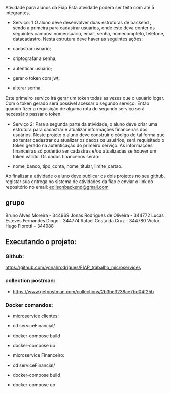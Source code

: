 Atividade para alunos da Fiap
Esta atividade poderá ser feita com até 5 integrantes.

- Serviço: 1
  O aluno deve desenvolver duas estruturas de backend , sendo a primeira
  para cadastrar usuários, onde este deva conter os seguintes campos:
  nomeusuario, email, senha, nomecompleto, telefone, datacadastro. Nesta
  estrutura deve haver as seguintes ações:

- cadastrar usuario;
- criptografar a senha;
- autenticar usuário;
- gerar o token com jwt;
- alterar senha.

Este primeiro serviço irá gerar um token todas as vezes que o usuário
logar. Com o token gerado será possível acessar o segundo serviço. Então
quando fizer a requisição de alguma rota do segundo serviço será
necessário passar o token.

- Serviço 2:
  Para a segunda parte da atividade, o aluno deve criar uma estrutura para
  cadastrar e atualizar informações financeiras dos usuários. Neste projeto
  o aluno deve construir o código de tal forma que ao tentar cadastrar ou
  atualizar os dados os usuários, será requisitado o token gerado na
  autenticação do primeiro serviço. As informações financeiras só poderão
  ser cadastras e/ou atualizadas se houver um token válido. Os dados
  financeiros serão:

- nome_banco, tipo_conta, nome_titular, limite_cartao.

Ao finalizar a atividade o aluno deve publicar os dois projetos no seu
github, registar sua entrega no sistema de atividades da fiap e enviar o
link do repositório no email: edilsonbackend@gmail.com

## grupo

Bruno Alves Moreira - 344969
Jonas Rodrigues de Oliveira - 344772
Lucas Esteves Fernandes Diogo - 344774
Rafael Costa da Cruz - 344780
Victor Hugo Fiorotti - 344988

## Executando o projeto:

### Github:

https://github.com/yonahrodrigues/FIAP_trabalho_microservices

### collection postman:

- https://www.getpostman.com/collections/2b3be3238ae7bd04f25b

### Docker comandos:

- microservice clientes:
- cd serviceFinancial/
- docker-compose build
- docker-compose up

- microservice Financeiro:
- cd serviceFinancial/
- docker-compose build
- docker-compose up
